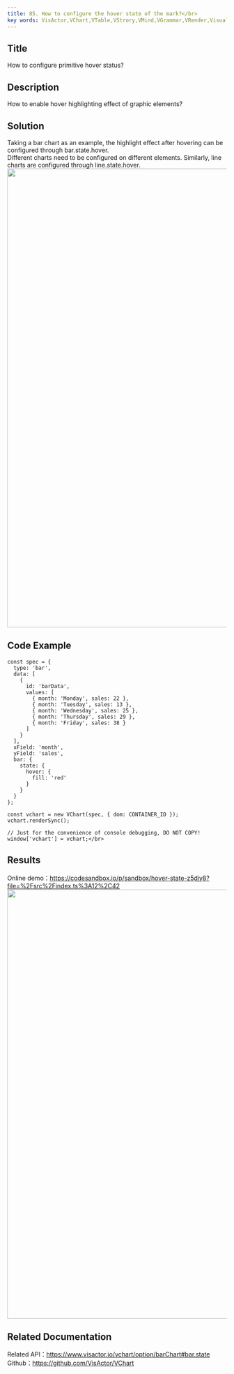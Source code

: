 ```yaml
---
title: 85. How to configure the hover state of the mark?</br>
key words: VisActor,VChart,VTable,VStrory,VMind,VGrammar,VRender,Visualization,Chart,Data,Table,Graph,Gis,LLM
---
```

## Title

How to configure primitive hover status?</br>
## Description

How to enable hover highlighting effect of graphic elements?</br>


## Solution 

Taking a bar chart as an example, the highlight effect after hovering can be configured through bar.state.hover.</br>
Different charts need to be configured on different elements. Similarly, line charts are configured through line.state.hover.</br>
<img src='https://cdn.jsdelivr.net/gh/xuanhun/articles/visactor/img/T6hTbcvPjoqUB1xs3Znc5dh5nuf.gif' alt='' width='3244' height='1052'>



## Code Example

```
const spec = {
  type: 'bar',
  data: [
    {
      id: 'barData',
      values: [
        { month: 'Monday', sales: 22 },
        { month: 'Tuesday', sales: 13 },
        { month: 'Wednesday', sales: 25 },
        { month: 'Thursday', sales: 29 },
        { month: 'Friday', sales: 38 }
      ]
    }
  ],
  xField: 'month',
  yField: 'sales',
  bar: {
    state: {
      hover: {
        fill: 'red'
      }
    }
  }
};

const vchart = new VChart(spec, { dom: CONTAINER_ID });
vchart.renderSync();

// Just for the convenience of console debugging, DO NOT COPY!
window['vchart'] = vchart;</br>
```
## Results

Online demo：https://codesandbox.io/p/sandbox/hover-state-z5djy8?file=%2Fsrc%2Findex.ts%3A12%2C42</br>
<img src='https://cdn.jsdelivr.net/gh/xuanhun/articles/visactor/img/Rtf6bOqUJoqmvtxo5VvcZubPnHg.gif' alt='' width='1548' height='984'>



## Related Documentation

Related API：https://www.visactor.io/vchart/option/barChart#bar.state</br>
Github：https://github.com/VisActor/VChart</br>



